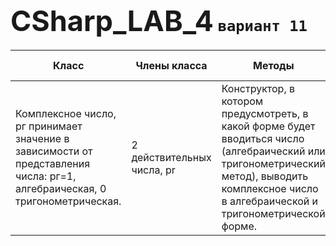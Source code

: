 # <span style="font-size:45px;">CSharp_LAB_4</span> `вариант 11`


|  Класс   | Члены класса               | Методы                                     | Операторы перегрузки      | Исходные данные          | Результаты                  |
|-----|----------------------------|---------------------------------------------|---------------------------|--------------------------|-----------------------------|
|  Комплексное число, рг принимает значение в зависимости от представления числа: рг=1, алгебраическая, 0 тригонометрическая.   | 2 действительных числа, pr | Конструктор, в котором предусмотреть, в какой форме будет вводиться число (алгебраический или тригонометрический метод), выводить комплексное число в алгебраической и тригонометрической форме. | Сложение (+), Вычитание (-), Умножение (*), Деление (/) комплексных чисел | a, b, c, d - комплексные числа | x=((a+b)*c^2)/ (b-a)         |
